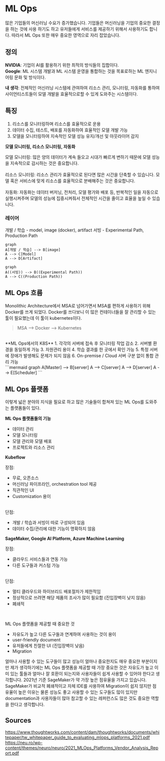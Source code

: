 
# ML Ops

많은 기업들의 머신러닝 수요가 증가했습니다.
기업들은 머신러닝을 기업의 중요한 결정을 하는 것에 사용 하기도 하고 유저들에게 서비스를 제공하기 위해서 사용하기도 합니다.
따라서 ML Ops 또한 매우 중요한 영역으로 자리 잡았습니다.

## 정의
**NVIDIA**: 기업이 AI를 활용하기 위한 최적의 방식들의 집합이다.<br>
**Google**: ML 시스템 개발과 ML 시스템 운영을 통합하는 것을 목표로하는 ML 엔지니어링 문화 및 방식이다.<br>

**내 생각**: 전체적인 머신러닝 시스템에 관여하여 리소스 관리, 모니터링, 자동화를 통하여 사이언티스트들이 모델 개발을 효율적으로할 수 있게 도와주는 시스템이다.

## 특징

 1. 리소스를 모니터링하며 리소스를 효율적으로 운용
 2. 데이터 수집, 테스트, 배포를 자동화하여 효율적인 모델 개발 가능
 3. 모델을 모니터링하여 지속적인 모델 성능 유지/개선 및 아웃라이어 감지

**모델 모니터링, 리소스 모니터링, 자동화**

모델 모니터링: 많은 양의 데이터가 계속 들오고 시대가 빠르게 변하기 때문에 모델 성능을 지속적으로 감시하는 것은 중요합니다.
<br>
<br>
리소스 모니터링: 리소스 관리가 효율적으로 된다면 많은 시간을 단축할 수 있습니다. 모델 혹은 서비스에 맞게 리소스를 효율적으로 분배해주는 것은 중요합니다.
<br>
<br>
자동화: 자동화는 데이터 버저닝, 전처리, 모델 평가와 배포 등, 반복적인 일을 자동으로 실행시켜주며 모델의 성능에 집중시켜줘서 전체적인 시간을 줄이고 효율을 높일 수 있습니다.

### 레이어
개발 / 학습 - model, image (docker), artifact
서빙 - Experimental Path, Production Path

```mermaid
graph
A[개발 / 학습] --> B[image]
A --> C[Model]
A --> D[Artifact]
```
```mermaid
graph
A((서빙)) --> B((Experimental Path))
A --> C((Production Path))
```

## ML Ops 흐름
Monolithic Architecture에서 MSA로 넘어가면서 MSA를 편하게 사용하기 위해 Docker를 쓰게 되었다. Docker를 쓰다보니 이 많은 컨테이너들을 잘 관리할 수 있는 툴이 필요했는데 이 툴이 kubernetes이다. <br>
> MSA --> Docker --> Kubernetes
<br>
**ML Ops에서의 K8S**
1. 각각의 서버에 접속 후 모니터링 작업 감소
2. 서버별 환경을 동일하게 가능
3. 자원관리 용이
4. 학습 결과를 한 곳에서 확인 가능
5. 특정 서버에 장애가 발생해도 문제가 되지 않음
6. On-premise / Cloud 서버 구분 없이 통합 관리 가능
<br>
```mermaid
graph
A[Master] --> B[server]
A --> C[server]
A --> D[server]
A --> E[Scheduler]
```


## ML Ops 플랫폼
이렇게 넓은 분야의 지식을 필요로 하고 많은 기술들이 합쳐져 있는 ML Ops를 도와주는 플랫폼들이 있다. 

**ML Ops 플랫폼들의 기능**

 - 데이터 관리
 - 모델 모니터링
 - 모델 관리와 모델 배포
 - 프로젝트와 리소스 관리

**Kubeflow**

장점:

- 무료, 오픈소스
- 머신러닝 파이프라인, orchestration tool 제공
- 직관적인 UI
- Customization 용이
<br>
단점:

- 개발 / 학습과 서빙이 따로 구성되어 있음
- 데이터 수집/관리에 대한 기능이 명확하지 않음

**SageMaker, Google AI Platform, Azure Machine Learning**

장점:

- 클라우드 서비스들과 연동 가능
- 다른 도구들과 커스텀 가능
<br>
단점:

- 멀티 클라우드와 하이브리드 배포절차가 제한적임
- 정상적으로 쓰려면 해당 제품의 조사가 많이 필요함 (진입장벽이 낮지 않음)
- 폐쇄적
<br>

ML Ops 플랫폼을 제공할 때 중요한 것

- 자유도가 높고 다른 도구들과 연계하여 사용하는 것이 용이
- user-friendly document
- 유저들에게 친절한 UI (진입장벽이 낮음)
- Migration

얼마나 사용할 수 있는 도구들이 많고 성능이 얼마나 중요한지도 매우 중요한 부분이지만 제가 생각하기에는 ML Ops 플랫폼을 제공할 때 가장 중요한 것은 자유도가 높고 이미 있는 툴들과 얼마나 잘 호환이 되는지와 사용자들이 쉽게 사용할 수 있어야 한다고 생각합니다. 2021년 기준 SageMaker가 약 가장 높은 점유율을 가지고 있습니다. SageMaker가 비교적 폐쇄적이고 자체 IDE를 사용하여 Migration이 쉽지 않지만 점유율이 높은 이유는 물론 성능도 좋고 사용할 수 있는 도구들도 많이 있지만 documentation과 사용자들이 많아 참고할 수 있는 레퍼런스도 많은 것도 중요한 역할을 한다고 생각합니다. 

## Sources

https://www.thoughtworks.com/content/dam/thoughtworks/documents/whitepaper/tw_whitepaper_guide_to_evaluating_mlops_platforms_2021.pdf
https://neu.ro/wp-content/themes/neuro/neuro/2021_MLOps_Platforms_Vendor_Analysis_Report.pdf
